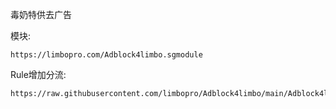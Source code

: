 毒奶特供去广告

模块:

    https://limbopro.com/Adblock4limbo.sgmodule

Rule增加分流:

    https://raw.githubusercontent.com/limbopro/Adblock4limbo/main/Adblock4limbo_surge.list